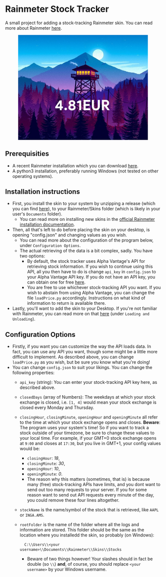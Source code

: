 # Rainmeter Stock Tracker
A small project for adding a stock-tracking Rainmeter skin. You can read more about Rainmeter [here](https://www.rainmeter.net).</p>

<p align="center">
<img alt="sample image" src="Sample.jpg" style='max-width: 420px'/>
</p>

## Prerequisities
* A recent Rainmeter installation which you can download [here](https://www.rainmeter.net).
* A python3 installation, preferably running Windows (not tested on other operating systems).
## Installation instructions
- First, you install the skin to your system by unzipping a release (which you can find [here](https://github.com/StanNL/Rainmeter-Stock-Tracker/releases)), to your Rainmeter/Skins folder (which is likely in your user's ``Documents`` folder).
	- You can read more on installing new skins in the [official Rainmeter installation documentation](https://docs.rainmeter.net/manual/installing-skins/#InstallManually).
- Then, all that's left to do before placing the skin on your desktop, is opening "config.json" and changing values as you wish.
	- You can read more about the configuration of the program below, under ``Configuration Options``.
	- The actual retrieving of the data is a bit complex, sadly. You have two options:
		* By default, the stock tracker uses Alpha Vantage's API for retrieving stock information. If you wish to continue using this API, all you then have to do is change `api_key` in ``config.json`` to your Alpha Vantage API key. If you do not have an API key, you can obtain one for free [here](https://www.alphavantage.co/support/#api-ke).
		* You are free to use whichever stock-tracking API you want. If you wish to abstain from using Alpha Vantage, you can change the file ``loadPrice.py`` accordingly. Instructions on what kind of information to return is available there.
- Lastly, you'll want to add the skin to your Desktop. If you're not familiar with Rainmeter, you can read more on that [here](https://docs.rainmeter.net/manual/getting-started/using-rainmeter/#ContextMenu) (under ``Loading and Unloading``).

## Configuration Options
* Firstly, if you want you can customize the way the API loads data. In fact, you can use any API you want, though some might be a little more difficult to implement. As described above, you can change ``loadPrice.py`` as you wish, but be sure you know what you're doing!
* You can change ``config.json`` to suit your likings. You can change the following properties:
	* ``api_key`` (string): You can enter your stock-tracking API key here, as described above.
	* ``closedDays`` (array of Numbers): The weekdays at which your stock exchange is closed, i.e. ```[1, 4]``` would mean your stock exchange is closed every Monday and Thursday.
	* ``closingHour``, ``closingMinute``, ``openingHour`` and ``openingMinute`` all refer to the time at which your stock exchange opens and closes. **Beware**: The program uses your system's time! So if you want to track a stock outside of your timezone, be sure to change these values to your local time. For example, if your GMT+0 stock exchange opens at ``9:00`` and closes at ``17:30``, but you live in GMT+1, your config values would be: 
		* ``closingHour``: *18*,
		* ``closingMinute``: *30*,
		* ``openingHour``: *10*,
		* ``openingMinute``: *0*.
		* The reason why this matters (sometimes, that is) is because many (free) stock-tracking APIs have limits, and you dont want to send out too many requests to your server. If you for some reason want to send out API requests every minute of the day, you could remove these four lines altogether.
	* ``stockName`` is the name/symbol of the stock that is retrieved, like ```AAPL``` or ```INGA.AMS```.
	* ``rootFolder`` is the name of the folder where all the logs and information are stored. This folder should be the same as the location where you installedd the skin, so probably (on Windows):

			C:\\Users\\<your username>\\Documents\\Rainmeter\\Skins\\Stocks
		* Beware of two things however! Your slashes should in fact be double (so ``\\``) **and**, of course, you should replace ``<your username>`` by your Windows username. 